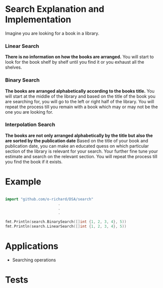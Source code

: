 # Search Explanation and Implementation

Imagine you are looking for a book in a library.

### Linear Search

**There is no information on how the books are arranged.** You will start to look for the book shelf by shelf until you find it or you exhaust all the shelves.

### Binary Search

**The books are arranged alphabetically according to the books title.** You will start at the middle of the library and based on the title of the book you are searching for, you will go to the left or right half of the library. You will repeat the process till you remain with a book which may or may not be the one you are looking for.

### Interpolation Search

**The books are not only arranged alphabetically by the title but also the are sorted by the publication date** Based on the title of your book and publication date, you can make an educated quess on which particular section of the library is relevant for your search. Your further fine tune your estimate and search on the relevant section. You will repeat the process till you find the book if it exists.

# Example

```go

import "github.com/o-richard/DSA/search"
                        .
                        .
                        .

fmt.Println(search.BinarySearch([]int {1, 2, 3, 4}, 5))
fmt.Println(search.LinearSearch([]int {1, 2, 3, 4}, 5))
```

# Applications

- Searching operations

# Tests
